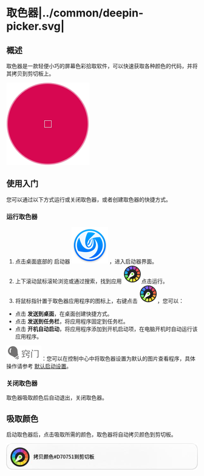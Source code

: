 # 取色器|../common/deepin-picker.svg|

## 概述


取色器是一款轻便小巧的屏幕色彩拾取软件，可以快速获取各种颜色的代码，并将其拷贝到剪切板上。

![picker-color](jpg/picker-color.png)

## 使用入门

您可以通过以下方式运行或关闭取色器，或者创建取色器的快捷方式。

### 运行取色器

1. 点击桌面底部的 启动器 ![launcher](icon/deepin-launcher.svg) ，进入启动器界面。
2. 上下滚动鼠标滚轮浏览或通过搜索，找到应用 ![deepin-picker](icon/deepin-picker.svg)点击运行。
3. 将鼠标指针置于取色器应用程序的图标上，右键点击 ![deepin-picker](icon/deepin-picker.svg)，您可以：
 - 点击 **发送到桌面**，在桌面创建快捷方式。
 - 点击 **发送到任务栏**，将应用程序固定到任务栏。
 - 点击 **开机自动启动**，将应用程序添加到开机启动项，在电脑开机时自动运行该应用程序。

![tips](icon/tips.svg)：您可以在控制中心中将取色器设置为默认的图片查看程序，具体操作请参考 [默认启动设置](dman:///dde#默认程序设置)。

### 关闭取色器

取色器吸取颜色后自动退出，关闭取色器。

## 吸取颜色

启动取色器后，点击吸取所需的颜色，取色器将自动拷贝颜色到剪切板。

![picker](jpg/picker.png)